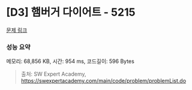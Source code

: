 # [D3] 햄버거 다이어트 - 5215 

[문제 링크](https://swexpertacademy.com/main/code/problem/problemDetail.do?contestProbId=AWT-lPB6dHUDFAVT) 

### 성능 요약

메모리: 68,856 KB, 시간: 954 ms, 코드길이: 596 Bytes



> 출처: SW Expert Academy, https://swexpertacademy.com/main/code/problem/problemList.do